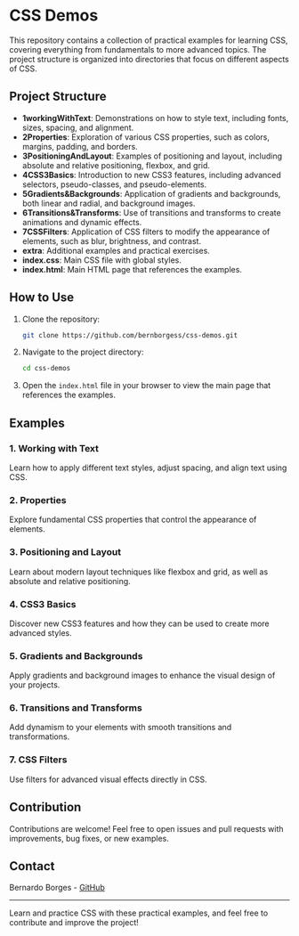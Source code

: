 # CSS Demos

This repository contains a collection of practical examples for learning CSS, covering everything from fundamentals to more advanced topics. The project structure is organized into directories that focus on different aspects of CSS.

## Project Structure

- **1workingWithText**: Demonstrations on how to style text, including fonts, sizes, spacing, and alignment.
- **2Properties**: Exploration of various CSS properties, such as colors, margins, padding, and borders.
- **3PositioningAndLayout**: Examples of positioning and layout, including absolute and relative positioning, flexbox, and grid.
- **4CSS3Basics**: Introduction to new CSS3 features, including advanced selectors, pseudo-classes, and pseudo-elements.
- **5Gradients&Backgrounds**: Application of gradients and backgrounds, both linear and radial, and background images.
- **6Transitions&Transforms**: Use of transitions and transforms to create animations and dynamic effects.
- **7CSSFilters**: Application of CSS filters to modify the appearance of elements, such as blur, brightness, and contrast.
- **extra**: Additional examples and practical exercises.
- **index.css**: Main CSS file with global styles.
- **index.html**: Main HTML page that references the examples.

## How to Use

1. Clone the repository:

    ```bash
    git clone https://github.com/bernborgess/css-demos.git
    ```

2. Navigate to the project directory:

    ```bash
    cd css-demos
    ```

3. Open the `index.html` file in your browser to view the main page that references the examples.

## Examples

### 1. Working with Text

Learn how to apply different text styles, adjust spacing, and align text using CSS.

### 2. Properties

Explore fundamental CSS properties that control the appearance of elements.

### 3. Positioning and Layout

Learn about modern layout techniques like flexbox and grid, as well as absolute and relative positioning.

### 4. CSS3 Basics

Discover new CSS3 features and how they can be used to create more advanced styles.

### 5. Gradients and Backgrounds

Apply gradients and background images to enhance the visual design of your projects.

### 6. Transitions and Transforms

Add dynamism to your elements with smooth transitions and transformations.

### 7. CSS Filters

Use filters for advanced visual effects directly in CSS.

## Contribution

Contributions are welcome! Feel free to open issues and pull requests with improvements, bug fixes, or new examples.

## Contact

Bernardo Borges - [GitHub](https://github.com/bernborgess)

---

Learn and practice CSS with these practical examples, and feel free to contribute and improve the project!
